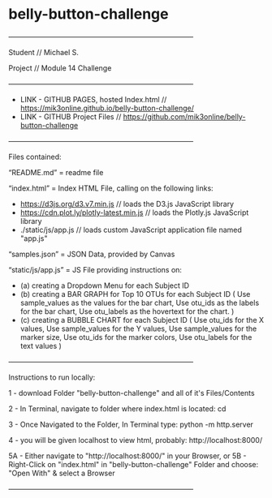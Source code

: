 # belly-button-challenge

——————————————————————————

Student // Michael S.

Project // Module 14 Challenge

——————————————————————————

+ LINK - GITHUB PAGES, hosted Index.html // https://mik3online.github.io/belly-button-challenge/
+ LINK -  GITHUB Project Files // https://github.com/mik3online/belly-button-challenge

——————————————————————————

Files contained: 

“README.md” = readme file

“index.html” = Index HTML File, calling on the following links:
  + https://d3js.org/d3.v7.min.js // loads the D3.js JavaScript library 
  + https://cdn.plot.ly/plotly-latest.min.js // loads the Plotly.js JavaScript library
  + ./static/js/app.js // loads custom JavaScript application file named "app.js"

“samples.json” = JSON Data, provided by Canvas

“static/js/app.js” = JS File providing instructions on: 
  - (a) creating a Dropdown Menu for each Subject ID  
  - (b) creating a BAR GRAPH for Top 10 OTUs for each Subject ID ( Use sample_values as the values for the bar chart, Use otu_ids as the labels for the bar chart, Use otu_labels as the hovertext for the chart. )
  - (c) creating a BUBBLE CHART for each Subject ID ( Use otu_ids for the X values, Use sample_values for the Y values, Use sample_values for the marker size, Use otu_ids for the marker colors, Use otu_labels for the text values )

——————————————————————————

Instructions to run locally:

1 - download Folder "belly-button-challenge" and all of it's Files/Contents

2 - In Terminal, navigate to folder where index.html is located:  cd <locate folder locally>

3 - Once Navigated to the Folder, In Terminal type:  python -m http.server

4 - you will be given localhost to view html, probably: http://localhost:8000/

5A - Either navigate to "http://localhost:8000/" in your Browser, or
5B - Right-Click on "index.html" in "belly-button-challenge"  Folder and choose: "Open With" & select a Browser

——————————————————————————

